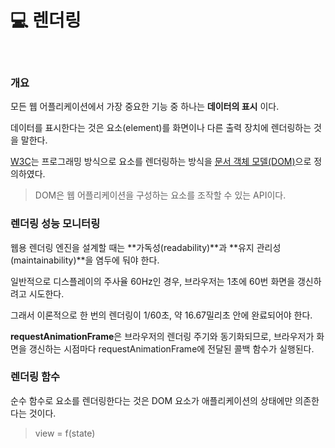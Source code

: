 # 💻 렌더링

<br />

### 개요

모든 웹 어플리케이션에서 가장 중요한 기능 중 하나는 **데이터의 표시** 이다.

데이터를 표시한다는 것은 요소(element)를 화면이나 다른 출력 장치에 렌더링하는 것을 말한다.

[W3C](https://www.w3.org/)는 프로그래밍 방식으로 요소를 렌더링하는 방식을 [문서 객체 모델(DOM)](https://developer.mozilla.org/ko/docs/Web/API/Document_Object_Model/Introduction)으로 정의하였다.

> DOM은 웹 어플리케이션을 구성하는 요소를 조작할 수 있는 API이다.

### 렌더링 성능 모니터링

웹용 렌더링 엔진을 설계할 때는 **가독성(readability)**과 **유지 관리성(maintainability)**을 염두에 둬야 한다.

일반적으로 디스플레이의 주사율 60Hz인 경우, 브라우저는 1초에 60번 화면을 갱신하려고 시도한다.

그래서 이론적으로 한 번의 렌더링이 1/60초, 약 16.67밀리초 안에 완료되어야 한다.

**requestAnimationFrame**은 브라우저의 렌더링 주기와 동기화되므로, 브라우저가 화면을 갱신하는 시점마다 requestAnimationFrame에 전달된 콜백 함수가 실행된다.

### 렌더링 함수

순수 함수로 요소를 렌더링한다는 것은 DOM 요소가 애플리케이션의 상태에만 의존한다는 것이다.

> view = f(state)
